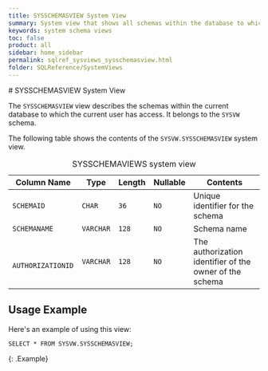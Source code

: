 ```yaml
---
title: SYSSCHEMASVIEW System View
summary: System view that shows all schemas within the database to which the current user has access.
keywords: system schema views
toc: false
product: all
sidebar: home_sidebar
permalink: sqlref_sysviews_sysschemasview.html
folder: SQLReference/SystemViews
---
```

<section>
<div class="TopicContent" data-swiftype-index="true" markdown="1">
# SYSSCHEMASVIEW System View

The `SYSSCHEMASVIEW` view describes the schemas within the current database to which the current user has access. It belongs to the `SYSVW` schema.

The following table shows the contents of the `SYSVW.SYSSCHEMASVIEW` system view.

<table>
    <caption>SYSSCHEMAVIEWS system view</caption>
    <col />
    <col />
    <col />
    <col />
    <col />
    <thead>
        <tr>
            <th>Column Name</th>
            <th>Type</th>
            <th>Length</th>
            <th>Nullable</th>
            <th>Contents</th>
        </tr>
    </thead>
    <tbody>
        <tr>
            <td><code>SCHEMAID</code></td>
            <td><code>CHAR</code></td>
            <td><code>36</code></td>
            <td><code>NO</code></td>
            <td>Unique identifier for the schema</td>
        </tr>
        <tr>
            <td><code>SCHEMANAME</code></td>
            <td><code>VARCHAR</code></td>
            <td><code>128</code></td>
            <td><code>NO</code></td>
            <td>Schema name</td>
        </tr>
        <tr>
            <td><code> AUTHORIZATIONID</code></td>
            <td><code>VARCHAR</code></td>
            <td><code>128</code></td>
            <td><code>NO</code></td>
            <td>The authorization identifier of the owner of the schema</td>
        </tr>
    </tbody>
</table>

## Usage Example

Here's an example of using this view:

```
SELECT * FROM SYSVW.SYSSCHEMASVIEW;
```
{: .Example}


</div>
</section>



[1]: https://datasketches.github.io/
